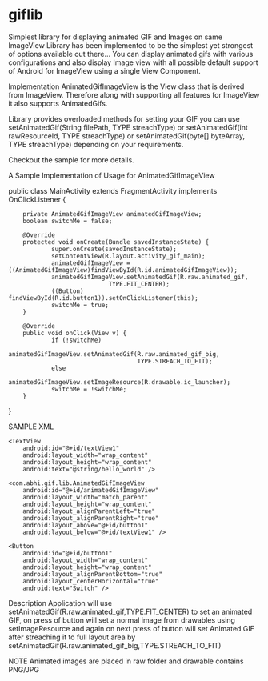 # giflib

Simplest library for displaying animated GIF and Images on same ImageView
Library has been implemented to be the simplest yet strongest of options available out there... You can display animated gifs with various configurations and also display Image view with all possible default support of Android for ImageView using a single View Component.

Implementation
AnimatedGifImageView is the View class that is derived from ImageView. Therefore along with supporting all features for ImageView it also supports AnimatedGifs.

Library provides overloaded methods for setting your GIF you can use setAnimatedGif(String filePath, TYPE streachType) or setAnimatedGif(int rawResourceId, TYPE streachType) or setAnimatedGif(byte[] byteArray, TYPE streachType) depending on your requirements.

Checkout the sample for more details.

A Sample Implementation of Usage for AnimatedGifImageView

public class MainActivity extends FragmentActivity implements OnClickListener {
        
        private AnimatedGifImageView animatedGifImageView;
        boolean switchMe = false;

        @Override
        protected void onCreate(Bundle savedInstanceState) {
                super.onCreate(savedInstanceState);
                setContentView(R.layout.activity_gif_main);
                animatedGifImageView = ((AnimatedGifImageView)findViewById(R.id.animatedGifImageView));
                animatedGifImageView.setAnimatedGif(R.raw.animated_gif,
                                TYPE.FIT_CENTER);
                ((Button) findViewById(R.id.button1)).setOnClickListener(this);
                switchMe = true;
        }

        @Override
        public void onClick(View v) {
                if (!switchMe)
                        animatedGifImageView.setAnimatedGif(R.raw.animated_gif_big,
                                        TYPE.STREACH_TO_FIT);
                else
                        animatedGifImageView.setImageResource(R.drawable.ic_launcher);
                switchMe = !switchMe;
        }
}


SAMPLE XML
<RelativeLayout xmlns:android="http://schemas.android.com/apk/res/android"
    xmlns:tools="http://schemas.android.com/tools"
    android:layout_width="match_parent"
    android:layout_height="match_parent"
    android:paddingBottom="@dimen/activity_vertical_margin"
    android:paddingLeft="@dimen/activity_horizontal_margin"
    android:paddingRight="@dimen/activity_horizontal_margin"
    android:paddingTop="@dimen/activity_vertical_margin"
    tools:context="com.abhi.gif.example.GifMainActivity$PlaceholderFragment" >

    <TextView
        android:id="@+id/textView1"
        android:layout_width="wrap_content"
        android:layout_height="wrap_content"
        android:text="@string/hello_world" />

    <com.abhi.gif.lib.AnimatedGifImageView
        android:id="@+id/animatedGifImageView"
        android:layout_width="match_parent"
        android:layout_height="wrap_content"
        android:layout_alignParentLeft="true"
        android:layout_alignParentRight="true"
        android:layout_above="@+id/button1"
        android:layout_below="@+id/textView1" />

    <Button
        android:id="@+id/button1"
        android:layout_width="wrap_content"
        android:layout_height="wrap_content"
        android:layout_alignParentBottom="true"
        android:layout_centerHorizontal="true"
        android:text="Switch" />

</RelativeLayout>

Description
Application will use setAnimatedGif(R.raw.animated_gif,TYPE.FIT_CENTER) to set an animated GIF, on press of button will set a normal image from drawables using setImageResource and again on next press of button will set Animated GIF after streaching it to full layout area by setAnimatedGif(R.raw.animated_gif_big,TYPE.STREACH_TO_FIT)

NOTE
Animated images are placed in raw folder and drawable contains PNG/JPG

